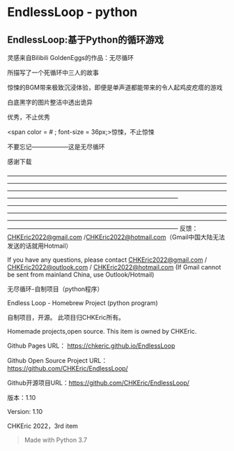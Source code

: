# EndlessLoop - python

## EndlessLoop:基于Python的循环游戏

灵感来自Bilibili GoldenEggs的作品：无尽循环

所描写了一个死循环中三人的故事

惊悚的BGM带来极致沉浸体验，即便是单声道都能带来的令人起鸡皮疙瘩的游戏

白底黑字的图片整洁中透出诡异

优秀，不止优秀

<span color = # ; font-size = 36px;>惊悚，不止惊悚</span>
<p color = darkred;>不要忘记——————这是无尽循环</p>

感谢下载

————————————————————————————————————————————————————————————————————————————————————————————————————————————————————————————————————————
————————————————————————————————————————————————————————————————————————————————————————————————————————————————————————————————————————
反馈：CHKEric2022@gmail.com /CHKEric2022@hotmail.com（Gmail中国大陆无法发送的话就用Hotmail）

If you have any questions, please contact CHKEric2022@gmail.com / CHKEric2022@outlook.com / CHKEric2022@hotmail.com (If Gmail cannot be sent from mainland China, use Outlook/Hotmail)

无尽循环-自制项目（python程序）   

Endless Loop - Homebrew Project (python program)

自制项目，开源。 此项目归CHKEric所有。

Homemade projects,open source. This item is owned by CHKEric.    

Github Pages URL： https://chkeric.github.io/EndlessLoop

Github Open Source Project URL： https://github.com/CHKEric/EndlessLoop/

Github开源项目URL：https://github.com/CHKEric/EndlessLoop/

版本：1.10

Version: 1.10

CHKEric 2022，3rd item

> Made with Python 3.7
